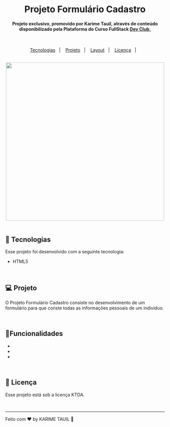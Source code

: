 <h1 align="center"> Projeto Formulário Cadastro </h1>

<h4 align="center"> Projeto exclusivo, promovido por Karime Tauil, através de conteúdo disponibilizado pela Plataforma do Curso FullStack <a href="https://rodolfomori.com.br/devclub" target="_blank"> Dev Club. </a> </h4>

  <br>

<p align="center">
  <a href="#-tecnologias">Tecnologias</a>&nbsp;&nbsp;&nbsp;|&nbsp;&nbsp;&nbsp;
  <a href="#-projeto">Projeto</a>&nbsp;&nbsp;&nbsp;|&nbsp;&nbsp;&nbsp;
  <a href="#-layout">Layout</a>&nbsp;&nbsp;&nbsp;|&nbsp;&nbsp;&nbsp;
  <a href="#memo-licença">Licença</a>&nbsp;&nbsp;&nbsp;|&nbsp;&nbsp;&nbsp;
</p>

  <br>

  <div align="center">
    <img src="https://github.com/karimetauil/1-PROJETO-FORMULARIO-CADASTRO/blob/main/captura%20de%20tela/Projeto%20Formul%C3%A1rio.gif?raw=true" 
         width="500px">
  </div>

  <br>

## 🚀 Tecnologias

Esse projeto foi desenvolvido com a seguinte tecnologia:

  - HTML5
  
  <br>

## 💻 Projeto

O Projeto Formulário Cadastro consiste no desenvolvimento de um formulário para que conste todas as informações pessoais de um individuo.  

  <br>
 
## 🚩Funcionalidades

- 
-
- 

 <br>

## :memo: Licença

Esse projeto está sob a licença KTDA.

  <br>

---

Feito com ♥ by KARIME TAUIL :wave:   
